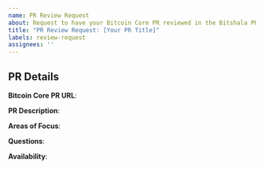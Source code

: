 ```yaml
---
name: PR Review Request
about: Request to have your Bitcoin Core PR reviewed in the Bitshala PR Review Club
title: "PR Review Request: [Your PR Title]"
labels: review-request
assignees: ''
---
```


## PR Details

**Bitcoin Core PR URL**: <!-- Link to your PR -->

**PR Description**:
<!-- Brief description of what your PR does -->

**Areas of Focus**:
<!-- List specific aspects of your PR that you want reviewers to focus on -->

**Questions**:
<!-- Any specific questions you have about your implementation or approach -->

**Availability**:
<!-- Let us know your availability to attend the PR review session -->

<!-- Thank you for your submission! The Bitshala team will review your request and get back to you soon. -->